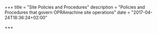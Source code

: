 +++
title = "Site Policies and Procedures"
description = "Policies and Procedures that govern OPRAmachine site operations"
date = "2017-04-24T18:36:24+02:00"

+++
